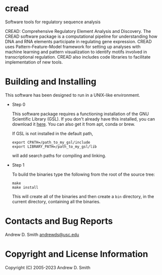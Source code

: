 # cread

Software tools for regulatory sequence analysis

CREAD: Comprehensive Regulatory Element Analysis and Discovery. The
CREAD software package is a computational pipeline for understanding
how DNA and RNA elements participate in regulating gene expression.
CREAD uses Pattern-Feature-Model framework for setting up analyses
with machine learning and pattern visualization to identify motifs
involved in transcriptional regulation. CREAD also includes code
libraries to facilitate implementation of new tools.

Building and Installing
=======================

This software has been designed to run in a UNIX-like environment.

* Step 0

  This software package requires a functioning installation of the GNU
  Scientific Library (GSL). If you don't already have this installed,
  you can download it [here](http://www.gnu.org/software/gsl/). You can
  also get it from apt, conda or brew.

  If GSL is not installed in the default path,
  ```
  export CPATH=/path_to_my_gsl/include
  export LIBRARY_PATH=/path_to_my_gsl/lib
  ```
  will add search paths for compiling and linking.

* Step 1

  To build the binaries type the following from the root of the
  source tree:
  ```console
  make
  make install
  ```
  This will create all of the binaries and then create a `bin`
  directory, in the current directory, containing all the binaries.

Contacts and Bug Reports
========================

Andrew D. Smith
andrewds@usc.edu

Copyright and License Information
=================================

Copyright (C) 2005-2023
Andrew D. Smith
